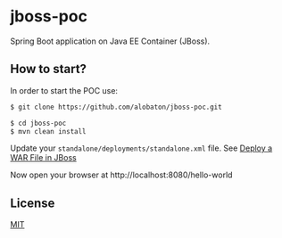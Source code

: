 # jboss-poc

Spring Boot application on Java EE Container (JBoss).

## How to start?

In order to start the POC use:

```bash
$ git clone https://github.com/alobaton/jboss-poc.git

$ cd jboss-poc
$ mvn clean install
```

Update your `standalone/deployments/standalone.xml` file. See [Deploy a WAR File in JBoss](https://www.baeldung.com/jboss-war-deploy)

Now open your browser at http://localhost:8080/hello-world

## License

[MIT](https://github.com/alobaton/jboss-poc/blob/master/LICENSE)
